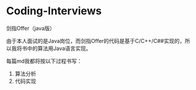 # Coding-Interviews
剑指Offer（java版）

由于本人面试的是Java岗位，而剑指Offer的代码是基于C/C++/C##实现的，所以我将书中的算法用Java语言实现。

每篇md我都将按以下过程书写：
1. 算法分析
2. 代码实现
